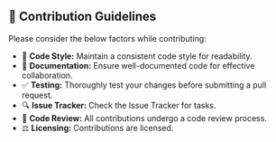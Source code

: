 ## 🚀 Contribution Guidelines  

Please consider the below factors while contributing:  

- 📝 **Code Style:**
  Maintain a consistent code style for readability.  
- 📖 **Documentation:**
  Ensure well-documented code for effective collaboration.  
- ✅ **Testing:**
  Thoroughly test your changes before submitting a pull request.  
- 🔍 **Issue Tracker:**
  Check the Issue Tracker for tasks.  
- 👀 **Code Review:**
  All contributions undergo a code review process.  
- ⚖️ **Licensing:**
  Contributions are licensed.  
